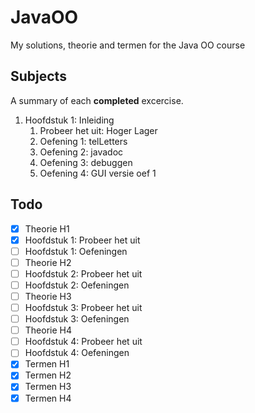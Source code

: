 # JavaOO
My solutions, theorie and termen for the Java OO course

## Subjects
A summary of each **completed** excercise.
1. Hoofdstuk 1: Inleiding
	1. Probeer het uit: Hoger Lager
	2. Oefening 1: telLetters
	3. Oefening 2: javadoc
	4. Oefening 3: debuggen
	5. Oefening 4: GUI versie oef 1

## Todo
- [x] Theorie H1
- [x] Hoofdstuk 1: Probeer het uit
- [ ] Hoofdstuk 1: Oefeningen
- [ ] Theorie H2
- [ ] Hoofdstuk 2: Probeer het uit
- [ ] Hoofdstuk 2: Oefeningen
- [ ] Theorie H3
- [ ] Hoofdstuk 3: Probeer het uit
- [ ] Hoofdstuk 3: Oefeningen
- [ ] Theorie H4
- [ ] Hoofdstuk 4: Probeer het uit
- [ ] Hoofdstuk 4: Oefeningen
- [x] Termen H1
- [x] Termen H2
- [x] Termen H3
- [x] Termen H4